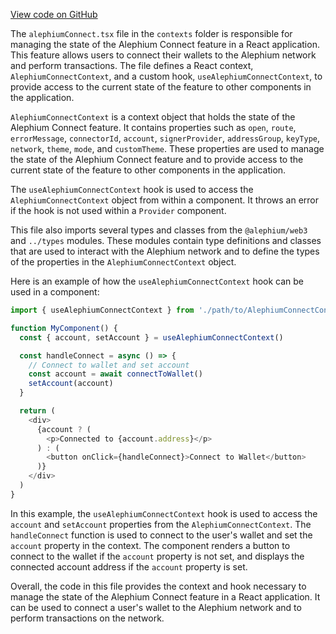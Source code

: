 [View code on GitHub](https://github.com/alephium/alephium-web3/.autodoc/docs/json/packages/web3-react/src/contexts)

The `alephiumConnect.tsx` file in the `contexts` folder is responsible for managing the state of the Alephium Connect feature in a React application. This feature allows users to connect their wallets to the Alephium network and perform transactions. The file defines a React context, `AlephiumConnectContext`, and a custom hook, `useAlephiumConnectContext`, to provide access to the current state of the feature to other components in the application.

`AlephiumConnectContext` is a context object that holds the state of the Alephium Connect feature. It contains properties such as `open`, `route`, `errorMessage`, `connectorId`, `account`, `signerProvider`, `addressGroup`, `keyType`, `network`, `theme`, `mode`, and `customTheme`. These properties are used to manage the state of the Alephium Connect feature and to provide access to the current state of the feature to other components in the application.

The `useAlephiumConnectContext` hook is used to access the `AlephiumConnectContext` object from within a component. It throws an error if the hook is not used within a `Provider` component.

This file also imports several types and classes from the `@alephium/web3` and `../types` modules. These modules contain type definitions and classes that are used to interact with the Alephium network and to define the types of the properties in the `AlephiumConnectContext` object.

Here is an example of how the `useAlephiumConnectContext` hook can be used in a component:

```javascript
import { useAlephiumConnectContext } from './path/to/AlephiumConnectContext'

function MyComponent() {
  const { account, setAccount } = useAlephiumConnectContext()

  const handleConnect = async () => {
    // Connect to wallet and set account
    const account = await connectToWallet()
    setAccount(account)
  }

  return (
    <div>
      {account ? (
        <p>Connected to {account.address}</p>
      ) : (
        <button onClick={handleConnect}>Connect to Wallet</button>
      )}
    </div>
  )
}
```

In this example, the `useAlephiumConnectContext` hook is used to access the `account` and `setAccount` properties from the `AlephiumConnectContext`. The `handleConnect` function is used to connect to the user's wallet and set the `account` property in the context. The component renders a button to connect to the wallet if the `account` property is not set, and displays the connected account address if the `account` property is set.

Overall, the code in this file provides the context and hook necessary to manage the state of the Alephium Connect feature in a React application. It can be used to connect a user's wallet to the Alephium network and to perform transactions on the network.
